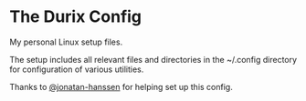 # The Durix Config

My personal Linux setup files.

The setup includes all relevant files and directories in the ~/.config directory for configuration of various utilities.

Thanks to [@jonatan-hanssen](https://github.com/jonatan-hanssen) for helping set up this config.
